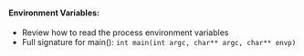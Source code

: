 #### Environment Variables:

* Review how to read the process environment variables
* Full signature for main(): `int main(int argc, char** argc, char** envp)`
